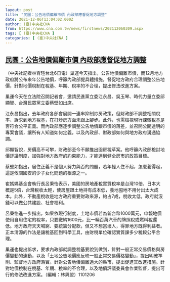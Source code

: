 ```yaml
---
layout: post
title: "民團：公告地價偏離市價 內政部應督促地方調整"
date: 2021-12-06T13:04:02.000Z
author: (臺)中央社CNA
from: https://www.cna.com.tw/news/firstnews/202112060309.aspx
tags: [ (臺)中央社CNA ]
categories: [ (臺)中央社CNA ]
---
```

<!--1638795842000-->
[民團：公告地價偏離市價 內政部應督促地方調整](https://www.cna.com.tw/news/firstnews/202112060309.aspx)
------

<div>
<div></div><div><p>（中央社記者林育瑄台北6日電）巢運今天指出，公告地價偏離市價，而12月地方政府將公布來年公告地價，呼籲內政部提具體措施，督促地方政府合理調整公告地價，針對地價稅制在稅基、年期、稅率的不合理，提出修法改進方案。</p><p>巢運今天在立法院召開記者會，邀請民進黨立委江永昌、吳玉琴、時代力量立委邱顯智、台灣民眾黨立委蔡壁如出席。</p><p>江永昌指出，去年政府各部會展開一連串抑制炒房政策，但財政部不調整相關稅率、訴求到地方稅基，在打炒房方面未跟上腳步。此外，也需檢視現行課徵稅基是否符合公平正義。而內政部應逐步調整公告地價跟市價的落差，並召開公開透明的專案會議，讓所有人知道如何定義，以及內政部、財政部如何與地方政府溝通協調。</p><p>邱顯智說，房價高不可攀，財政部至今不願推出囤房稅草案。他呼籲內政部檢討地價評議制度，加強對地方政府的約束能力，才能達到健全房市的政策目標。</p><p>蔡壁如指出，居住正義不是個人努力與否的問題，若年輕人住不起，怎麼養得起，這是攸關國安的少子女化問題的根源之一。</p><p>崔媽媽基金會執行長呂秉怡表示，美國的房地產稅實質稅率是台灣10倍，日本大概是5倍，台灣稅收太輕，使房屋跟土地持有成本低，養地囤地不用付出太大成本。此外，不動產稅收是地方政府重要財政來源，約占7成，稅收太低，政府就沒錢可以做公共建設、社會福利。</p><p>呂秉怡進一步指出，如果依現行制度，土地市價若為新台幣1000萬元，申報地價使用自用住宅的稅率，只要繳納1600元，比一輛百萬汽車的牌照稅或燃料稅還低。地方政府天天喊窮、要統籌分配款，但又不想當壞人，得罪地方既得利益者。正本清源的作法是讓稅基回到科學工具，由財稅單位確認實質課多少稅較公平合理。</p><p>巢運也提出訴求，要求內政部就調整稅基要說到做到，針對一般正常交易價格與房價變動的連動，以及「土地公告地價應反映一般正常交易價格變動」，提出明確準則、監督地方政府落實。針對公告地價偏離過大的縣市，提出促進其改進措施。針對地價稅制在稅基、年期、稅率的不合理，以及地價評議委員會作業監督，提出可行的修法改進方案。（編輯：林興盟）1101206</p></div>
</div>
